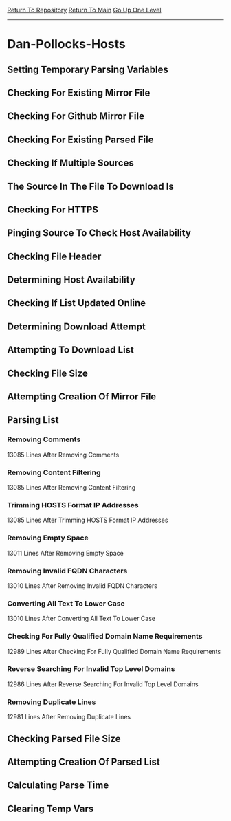 [Return To Repository](https://github.com/deathbybandaid/piholeparser/)
[Return To Main](https://github.com/deathbybandaid/piholeparser/blob/master/RecentRunLogs/Mainlog.md)
[Go Up One Level](https://github.com/deathbybandaid/piholeparser/blob/master/RecentRunLogs/TopLevelScripts/30-Processing-Blacklists.md)
____________________________________
# Dan-Pollocks-Hosts
## Setting Temporary Parsing Variables
## Checking For Existing Mirror File
## Checking For Github Mirror File
## Checking For Existing Parsed File
## Checking If Multiple Sources
## The Source In The File To Download Is
## Checking For HTTPS
## Pinging Source To Check Host Availability
## Checking File Header
## Determining Host Availability
## Checking If List Updated Online
## Determining Download Attempt
## Attempting To Download List
## Checking File Size
## Attempting Creation Of Mirror File
## Parsing List
### Removing Comments
13085 Lines After Removing Comments
### Removing Content Filtering
13085 Lines After Removing Content Filtering
### Trimming HOSTS Format IP Addresses
13085 Lines After Trimming HOSTS Format IP Addresses
### Removing Empty Space
13011 Lines After Removing Empty Space
### Removing Invalid FQDN Characters
13010 Lines After Removing Invalid FQDN Characters
### Converting All Text To Lower Case
13010 Lines After Converting All Text To Lower Case
### Checking For Fully Qualified Domain Name Requirements
12989 Lines After Checking For Fully Qualified Domain Name Requirements
### Reverse Searching For Invalid Top Level Domains
12986 Lines After Reverse Searching For Invalid Top Level Domains
### Removing Duplicate Lines
12981 Lines After Removing Duplicate Lines
## Checking Parsed File Size
## Attempting Creation Of Parsed List
## Calculating Parse Time
## Clearing Temp Vars
